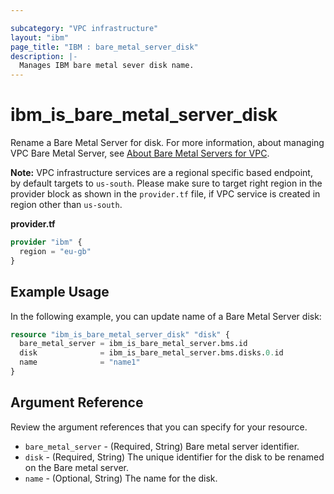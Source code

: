 ```yaml
---

subcategory: "VPC infrastructure"
layout: "ibm"
page_title: "IBM : bare_metal_server_disk"
description: |-
  Manages IBM bare metal sever disk name.
---
```


# ibm\_is_bare_metal_server_disk

Rename a Bare Metal Server for disk. For more information, about managing VPC Bare Metal Server, see [About Bare Metal Servers for VPC](https://cloud.ibm.com/docs/vpc?topic=vpc-about-bare-metal-servers).

**Note:** 
VPC infrastructure services are a regional specific based endpoint, by default targets to `us-south`. Please make sure to target right region in the provider block as shown in the `provider.tf` file, if VPC service is created in region other than `us-south`.

**provider.tf**

```terraform
provider "ibm" {
  region = "eu-gb"
}
```

## Example Usage

In the following example, you can update name of a Bare Metal Server disk:

```terraform
resource "ibm_is_bare_metal_server_disk" "disk" {
  bare_metal_server = ibm_is_bare_metal_server.bms.id
  disk              = ibm_is_bare_metal_server.bms.disks.0.id
  name              = "name1"
}
```

## Argument Reference

Review the argument references that you can specify for your resource. 


- `bare_metal_server` - (Required, String) Bare metal server identifier. 
- `disk` - (Required, String) The unique identifier for the disk to be renamed on the  Bare metal server.
- `name` - (Optional, String) The name for the disk.


